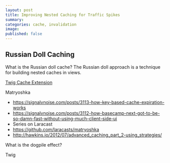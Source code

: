 ```yaml
---
layout: post
title: Improving Nested Caching for Traffic Spikes
summary: 
categories: cache, invalidation
image: 
published: false
---
```


## Russian Doll Caching

What is the Russian doll cache?
The Russian doll approach is a technique for building nested caches in views.


[Twig Cache Extension](https://github.com/twigphp/twig-cache-extension)

Matryoshka

- https://signalvnoise.com/posts/3113-how-key-based-cache-expiration-works
- https://signalvnoise.com/posts/3112-how-basecamp-next-got-to-be-so-damn-fast-without-using-much-client-side-ui
- Series on Laracast 
- https://github.com/laracasts/matryoshka
- http://hawkins.io/2012/07/advanced_caching_part_2-using_strategies/

What is the dogpile effect?

Twig 
